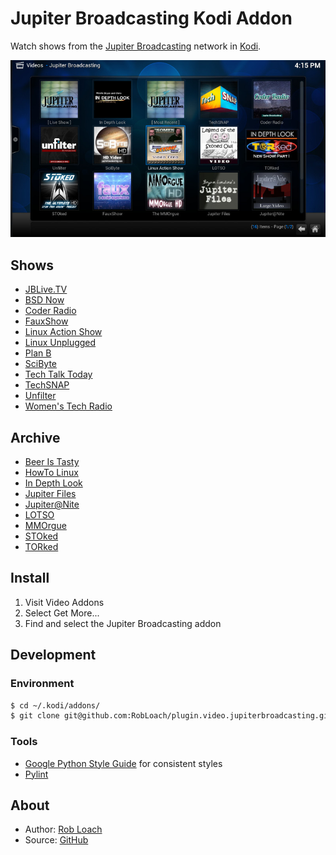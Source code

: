 # Jupiter Broadcasting Kodi Addon

Watch shows from the [Jupiter Broadcasting](http://jupiterbroadcasting.com) network in [Kodi](http://kodi.tv).

![Jupiter Broadcasting Kodi Addon Screenshot](resources/media/screenshot.jpg)

## Shows

* [JBLive.TV](http://jblive.tv)
* [BSD Now](http://www.jupiterbroadcasting.com/show/bsdnow/)
* [Coder Radio](http://www.jupiterbroadcasting.com/show/coderradio/)
* [FauxShow](http://www.jupiterbroadcasting.com/show/fauxshow/)
* [Linux Action Show](http://www.jupiterbroadcasting.com/show/linuxactionshow/)
* [Linux Unplugged](http://www.jupiterbroadcasting.com/show/linuxun/)
* [Plan B](http://www.jupiterbroadcasting.com/show/planb/)
* [SciByte](http://www.jupiterbroadcasting.com/show/scibyte/)
* [Tech Talk Today](http://www.jupiterbroadcasting.com/show/today/)
* [TechSNAP](http://www.jupiterbroadcasting.com/show/techsnap/)
* [Unfilter](http://www.jupiterbroadcasting.com/show/unfilter/)
* [Women's Tech Radio](http://www.jupiterbroadcasting.com/show/wtr/)

## Archive

* [Beer Is Tasty](http://www.jupiterbroadcasting.com/show/beeristasty/)
* [HowTo Linux](http://www.jupiterbroadcasting.com/show/h2l/)
* [In Depth Look](http://www.jupiterbroadcasting.com/show/indepthlook/)
* [Jupiter Files](http://www.jupiterbroadcasting.com/?s=%22jupiter+files%22)
* [Jupiter@Nite](http://www.jupiterbroadcasting.com/show/nite/)
* [LOTSO](http://www.jupiterbroadcasting.com/show/legend-of-the-stoned-owl/)
* [MMOrgue](http://www.jupiterbroadcasting.com/show/mmorgue/)
* [STOked](http://www.jupiterbroadcasting.com/show/stoked/)
* [TORked](http://www.jupiterbroadcasting.com/show/torked/)


## Install

1. Visit Video Addons
2. Select Get More...
3. Find and select the Jupiter Broadcasting addon


## Development

### Environment

```bash
$ cd ~/.kodi/addons/
$ git clone git@github.com:RobLoach/plugin.video.jupiterbroadcasting.git
```

### Tools

* [Google Python Style Guide](http://google-styleguide.googlecode.com/svn/trunk/pyguide.html) for consistent styles
* [Pylint](http://pylint.org)


## About

* Author: [Rob Loach](http://robloach.net)
* Source: [GitHub](http://github.com/RobLoach/plugin.video.jupiterbroadcasting/)
